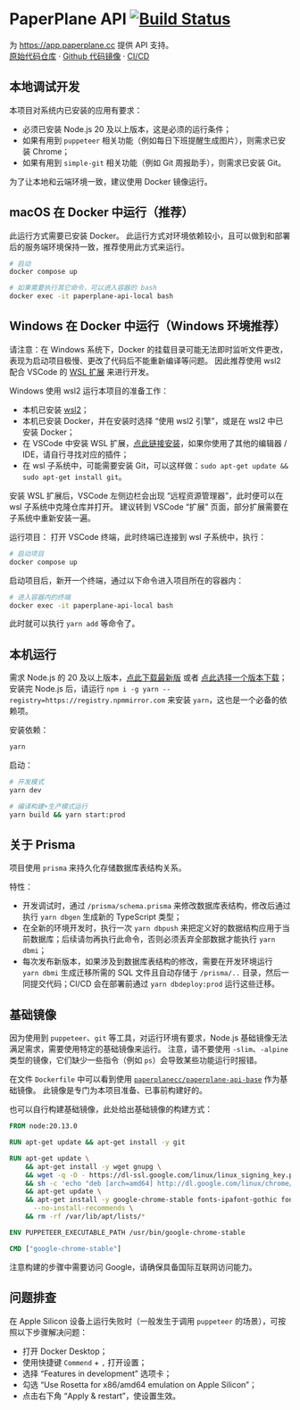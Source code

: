 # PaperPlane API [![Build Status](https://drone.paperplane.cc/api/badges/jia-niang/paperplane-api/status.svg)](https://drone.paperplane.cc/jia-niang/paperplane-api)

为 https://app.paperplane.cc 提供 API 支持。  
[原始代码仓库](https://git.paperplane.cc/jia-niang/paperplane-api) · [Github 代码镜像](https://github.com/PaperplaneJS/webapi) · [CI/CD](https://drone.paperplane.cc/jia-niang/paperplane-api)

## 本地调试开发

本项目对系统内已安装的应用有要求：

- 必须已安装 Node.js 20 及以上版本，这是必须的运行条件；
- 如果有用到 `puppeteer` 相关功能（例如每日下班提醒生成图片），则需求已安装 Chrome；
- 如果有用到 `simple-git` 相关功能（例如 Git 周报助手），则需求已安装 Git。

为了让本地和云端环境一致，建议使用 Docker 镜像运行。

## macOS 在 Docker 中运行（推荐）

此运行方式需要已安装 Docker。
此运行方式对环境依赖较小，且可以做到和部署后的服务端环境保持一致，推荐使用此方式来运行。

```bash
# 启动
docker compose up

# 如果需要执行其它命令，可以进入容器的 bash
docker exec -it paperplane-api-local bash
```

## Windows 在 Docker 中运行（Windows 环境推荐）

请注意：在 Windows 系统下，Docker 的挂载目录可能无法即时监听文件更改，表现为启动项目极慢、更改了代码后不能重新编译等问题。
因此推荐使用 wsl2 配合 VSCode 的 [WSL 扩展](https://marketplace.visualstudio.com/items?itemName=ms-vscode-remote.remote-wsl) 来进行开发。

Windows 使用 wsl2 运行本项目的准备工作：

- 本机已安装 [wsl2](https://learn.microsoft.com/zh-cn/windows/wsl/install)；
- 本机已安装 Docker，并在安装时选择 “使用 wsl2 引擎”，或是在 wsl2 中已安装 Docker；
- 在 VSCode 中安装 WSL 扩展，[点此链接安装](https://marketplace.visualstudio.com/items?itemName=ms-vscode-remote.remote-wsl)，如果你使用了其他的编辑器 / IDE，请自行寻找对应的插件；
- 在 wsl 子系统中，可能需要安装 Git，可以这样做：`sudo apt-get update && sudo apt-get install git`。

安装 WSL 扩展后，VSCode 左侧边栏会出现 “远程资源管理器”，此时便可以在 wsl 子系统中克隆仓库并打开。
建议转到 VSCode “扩展” 页面，部分扩展需要在子系统中重新安装一遍。

运行项目：
打开 VSCode 终端，此时终端已连接到 wsl 子系统中，执行：

```bash
# 启动项目
docker compose up
```

启动项目后，新开一个终端，通过以下命令进入项目所在的容器内：

```bash
# 进入容器内的终端
docker exec -it paperplane-api-local bash
```

此时就可以执行 `yarn add` 等命令了。

## 本机运行

需求 Node.js 的 20 及以上版本，[点此下载最新版](https://nodejs.org/) 或者 [点此选择一个版本下载](https://nodejs.org/en/download/releases)；安装完 Node.js 后，请运行 `npm i -g yarn --registry=https://registry.npmmirror.com` 来安装 `yarn`，这也是一个必备的依赖项。

安装依赖：

```bash
yarn
```

启动：

```bash
# 开发模式
yarn dev

# 编译构建+生产模式运行
yarn build && yarn start:prod
```

## 关于 Prisma

项目使用 `prisma` 来持久化存储数据库表结构关系。

特性：
- 开发调试时，通过 `/prisma/schema.prisma` 来修改数据库表结构，修改后通过执行 `yarn dbgen` 生成新的 TypeScript 类型；
- 在全新的环境开发时，执行一次 `yarn dbpush` 来把定义好的数据结构应用于当前数据库；后续请勿再执行此命令，否则必须丢弃全部数据才能执行 `yarn dbmi`；
- 每次发布新版本，如果涉及到数据库表结构的修改，需要在开发环境运行 `yarn dbmi` 生成迁移所需的 SQL 文件且自动存储于 `/prisma/..` 目录，然后一同提交代码；CI/CD 会在部署前通过 `yarn dbdeploy:prod` 运行这些迁移。

## 基础镜像

因为使用到 `puppeteer`、`git` 等工具，对运行环境有要求，Node.js 基础镜像无法满足需求，需要使用特定的基础镜像来运行。
注意，请不要使用 `-slim`、`-alpine` 类型的镜像，它们缺少一些指令（例如 `ps`）会导致某些功能运行时报错。

在文件 `Dockerfile` 中可以看到使用 [`paperplanecc/paperplane-api-base`](https://hub.docker.com/r/paperplanecc/paperplane-api-base) 作为基础镜像。
此镜像是专门为本项目准备、已事前构建好的。

也可以自行构建基础镜像，此处给出基础镜像的构建方式：

```Dockerfile
FROM node:20.13.0

RUN apt-get update && apt-get install -y git

RUN apt-get update \
    && apt-get install -y wget gnupg \
    && wget -q -O - https://dl-ssl.google.com/linux/linux_signing_key.pub | apt-key add - \
    && sh -c 'echo "deb [arch=amd64] http://dl.google.com/linux/chrome/deb/ stable main" >> /etc/apt/sources.list.d/google.list' \
    && apt-get update \
    && apt-get install -y google-chrome-stable fonts-ipafont-gothic fonts-wqy-zenhei fonts-thai-tlwg fonts-kacst fonts-freefont-ttf libxss1 \
      --no-install-recommends \
    && rm -rf /var/lib/apt/lists/*

ENV PUPPETEER_EXECUTABLE_PATH /usr/bin/google-chrome-stable

CMD ["google-chrome-stable"]
```

注意构建的步骤中需要访问 Google，请确保具备国际互联网访问能力。

## 问题排查

在 Apple Silicon 设备上运行失败时（一般发生于调用 `puppeteer` 的场景），可按照以下步骤解决问题：

- 打开 Docker Desktop；
- 使用快捷键 `Commend` + `,` 打开设置；
- 选择 “Features in development” 选项卡；
- 勾选 “Use Rosetta for x86/amd64 emulation on Apple Silicon”；
- 点击右下角 “Apply & restart”，使设置生效。
